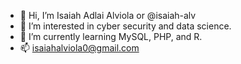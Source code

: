 - 👋 Hi, I’m Isaiah Adlai Alviola or @isaiah-alv
- 👀 I’m interested in cyber security and data science. 
- 🌱 I’m currently learning MySQL, PHP, and R.
- 📫 isaiahalviola0@gmail.com 

